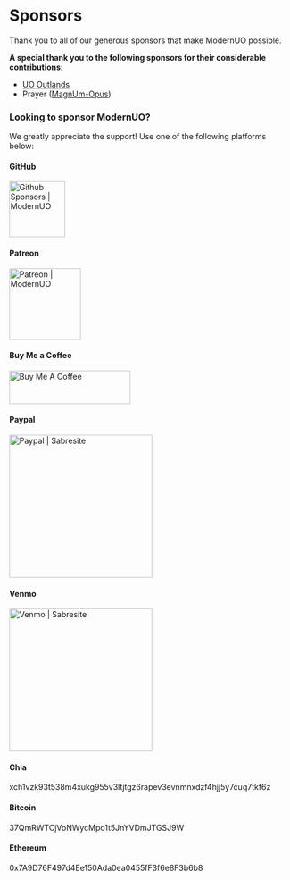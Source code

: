 # Sponsors

Thank you to all of our generous sponsors that make ModernUO possible.

**A special thank you to the following sponsors for their considerable contributions:**
* [UO Outlands](https://uooutlands.com)
* Prayer ([MagnUm-Opus](https://discord.gg/CzDEq3vv2N))

### Looking to sponsor ModernUO?
We greatly appreciate the support! Use one of the following platforms below:

#### GitHub
[<img alt="Github Sponsors | ModernUO" data-canonical-src="https://camo.githubusercontent.com/dec0683928f7db306904f8ea2e7c0d81ca83800fe09fcd5ac792c962eaee02dc/68747470733a2f2f6769746875622e6769746875626173736574732e636f6d2f696d616765732f6d6f64756c65732f736974652f73706f6e736f72732f6c6f676f2d6d6f6e612e737667" src="https://camo.githubusercontent.com/dec0683928f7db306904f8ea2e7c0d81ca83800fe09fcd5ac792c962eaee02dc/68747470733a2f2f6769746875622e6769746875626173736574732e636f6d2f696d616765732f6d6f64756c65732f736974652f73706f6e736f72732f6c6f676f2d6d6f6e612e737667" width=100px />](https://github.com/sponsors/modernuo)

#### Patreon
[<img alt="Patreon | ModernUO" data-canonical-src="https://user-images.githubusercontent.com/3953314/104968719-7c96e980-599b-11eb-839b-28745496b1a4.png" src="https://user-images.githubusercontent.com/3953314/104968719-7c96e980-599b-11eb-839b-28745496b1a4.png" width=128px />](https://muo.gg/patreon)

#### Buy Me a Coffee
<a href="https://muo.gg/coffee" target="_blank"><img src="https://cdn.buymeacoffee.com/buttons/v2/default-red.png" alt="Buy Me A Coffee" height="60px" width="217px"></a>

#### Paypal
[<img alt="Paypal | Sabresite" data-canonical-src="https://user-images.githubusercontent.com/3953314/104967693-d5b14e00-5998-11eb-93fc-b098e791a620.png" src="https://user-images.githubusercontent.com/3953314/104967693-d5b14e00-5998-11eb-93fc-b098e791a620.png" width=256px />](https://muo.gg/paypal)

#### Venmo
[<img alt="Venmo | Sabresite" data-canonical-src="https://user-images.githubusercontent.com/3953314/104967817-2759d880-5999-11eb-92ec-c4193da79570.png" src="https://user-images.githubusercontent.com/3953314/104967817-2759d880-5999-11eb-92ec-c4193da79570.png" width=256px />](https://muo.gg/venmo)

#### Chia
xch1vzk93t538m4xukg955v3ltjtgz6rapev3evnmnxdzf4hjj5y7cuq7tkf6z

#### Bitcoin
37QmRWTCjVoNWycMpo1t5JnYVDmJTGSJ9W


#### Ethereum
0x7A9D76F497d4Ee150Ada0ea0455fF3f6e8F3b6b8

